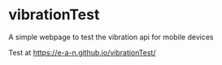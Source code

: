 # vibrationTest
A simple webpage to test the vibration api for mobile devices

Test at https://e-a-n.github.io/vibrationTest/

